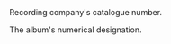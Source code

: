 

<tr>
<td>
<a name="RC#"></a>
</td>
<td markdown="1">
<span class="reference-summary">
	Recording company's catalogue number.
</span>

The album's numerical designation.

</td>
</tr>


